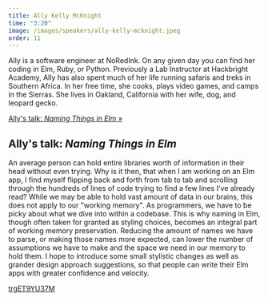 ```yaml
---
title: Ally Kelly McKnight
time: "3:20"
image: /images/speakers/ally-kelly-mcknight.jpeg
order: 11
---
```


Ally is a software engineer at NoRedInk. On any given day you can find her coding in Elm, Ruby, or Python. Previously a Lab Instructor at Hackbright Academy, Ally has also spent much of her life running safaris and treks in Southern Africa. In her free time, she cooks, plays video games, and camps in the Sierras. She lives in Oakland, California with her wife, dog, and leopard gecko.

[Ally's talk: *Naming Things in Elm* &raquo;](directive:more)

## Ally's talk: *Naming Things in Elm*

An average person can hold entire libraries worth of information in their head without even trying. Why is it then, that when I am working on an Elm app, I find myself flipping back and forth from tab to tab and scrolling through the hundreds of lines of code trying to find a few lines I've already read? While we may be able to hold vast amount of data in our brains, this does not apply to our "working memory". As programmers, we have to be picky about what we dive into within a codebase. This is why naming in Elm, though often taken for granted as styling choices, becomes an integral part of working memory preservation. Reducing the amount of names we have to parse, or making those names more expected, can lower the number of assumptions we have to make and the space we need in our memory to hold them. I hope to introduce some small stylistic changes as well as grander design approach suggestions, so that people can write their Elm apps with greater confidence and velocity.

[trgET9YU37M](directive:youtube)
